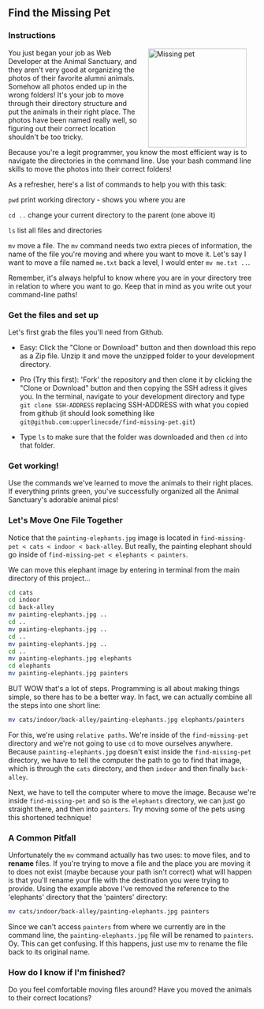 ## Find the Missing Pet
### Instructions
<img src="http://www.blogcdn.com/blog.moviefone.com/media/2010/11/misterbisson.jpg" alt="Missing pet" height="200" align="right" hspace="20"> You just began your job as Web Developer at the Animal Sanctuary, and they aren't very good at organizing the photos of their favorite alumni animals. Somehow all photos ended up in the wrong folders! It's your job to move through their directory structure and put the animals in their right place. The photos have been named really well, so figuring out their correct location shouldn't be too tricky.

Because you're a legit programmer, you know the most efficient way is to navigate the directories in the command line. Use your bash command line skills to move the photos into their correct folders!

As a refresher, here's a list of commands to help you with this task:

`pwd` print working directory - shows you where you are

`cd ..` change your current directory to the parent (one above it)

`ls` list all files and directories

`mv` move a file. The `mv` command needs two extra pieces of information, the name of the file you're moving and where you want to move it. Let's say I want to move a file named `me.txt` back a level, I would enter `mv me.txt ..`.

Remember, it's always helpful to know where you are in your directory tree in relation to where you want to go. Keep that in mind as you write out your command-line paths!

### Get the files and set up
Let's first grab the files you'll need from Github.

+ Easy: Click the "Clone or Download" button and then download this repo as a Zip file. Unzip it and move the unzipped folder to your development directory.

+ Pro (Try this first): 'Fork' the repository and then clone it by clicking the "Clone or Download" button and then copying the SSH adress it gives you. In the terminal, navigate to your development directory and type `git clone SSH-ADDRESS` replacing SSH-ADDRESS with what you copied from github (it should look something like `git@github.com:upperlinecode/find-missing-pet.git`)

+ Type `ls` to make sure that the folder was downloaded and then `cd` into that folder.

### Get working!

Use the commands we've learned to move the animals to their right places. If everything prints green, you've successfully organized all the Animal Sanctuary's adorable animal pics!
<br>

### Let's Move One File Together

Notice that the `painting-elephants.jpg` image is located in `find-missing-pet < cats < indoor < back-alley`. But really, the painting elephant should go inside of `find-missing-pet < elephants < painters`. 

We can move this elephant image by entering in terminal from the main directory of this project...

```bash
cd cats
cd indoor
cd back-alley
mv painting-elephants.jpg ..
cd ..
mv painting-elephants.jpg ..
cd ..
mv painting-elephants.jpg ..
cd ..
mv painting-elephants.jpg elephants
cd elephants
mv painting-elephants.jpg painters
```

BUT WOW that's a lot of steps. Programming is all about making things simple, so there has to be a better way. In fact, we can actually combine all the steps into one short line:

```bash
mv cats/indoor/back-alley/painting-elephants.jpg elephants/painters
```

For this, we're using `relative paths`. We're inside of the `find-missing-pet` directory and we're not going to use `cd` to move ourselves anywhere. Because `painting-elephants.jpg` doesn't exist inside the `find-missing-pet` directory, we have to tell the computer the path to go to find that image, which is through the `cats` directory, and then `indoor` and then finally `back-alley`.

Next, we have to tell the computer where to move the image. Because we're inside `find-missing-pet` and so is the `elephants` directory, we can just go straight there, and then into `painters`. Try moving some of the pets using this shortened technique!

### A Common Pitfall

Unfortunately the `mv` command actually has two uses: to move files, and to **rename** files. If you're trying to move a file and the place you are moving it to does not exist (maybe because your path isn't correct) what will happen is that you'll rename your file with the destination you were trying to provide. Using the example above I've removed the reference to the 'elephants' directory that the 'painters' directory:

```bash
mv cats/indoor/back-alley/painting-elephants.jpg painters
```

Since we can't access `painters` from where we currently are in the command line, the `painting-elephants.jpg` file will be renamed to `painters`. Oy. This can get confusing. If this happens, just use mv to rename the file back to its original name.

### How do I know if I'm finished?

Do you feel comfortable moving files around? Have you moved the animals to their correct locations?
